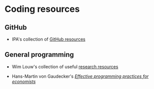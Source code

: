 # Coding resources


## GitHub

- IPA's collection of [GitHub resources](https://github.com/PovertyAction/github-training)


## General programming

- Wim Louw's collection of useful [research resources](https://paper.dropbox.com/doc/Research-Resources-draft-JRKUvsBg0kGfRWPLPBurN#:uid=223200292018101136090988&h2=Programming-with-R) 

- Hans-Martin von Gaudecker's [*Effective programming practices for economists*](http://www.wiwi.uni-bonn.de/gaudecker/teaching/prog_econ_slides.html#prog-econ-slides)

